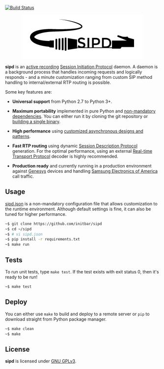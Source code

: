 [![Build Status](https://travis-ci.org/initbar/sipd.svg?branch=master)](https://travis-ci.org/initbar/sipd)
<p align="center">
  <img src="./docs/logo.png">
</p>

**sipd** is an [active recording](https://en.wikipedia.org/wiki/VoIP_recording) [Session Initiation Protocol](https://www.ietf.org/rfc/rfc3261.txt) daemon. A daemon is a background process that handles incoming requests and logically responds - and a minute customization ranging from custom SIP method handling to internal/external RTP routing is possible.

Some key features are:

- **Universal support** from Python 2.7 to Python 3+.

- **Maximum portability** implemented in pure Python and [non-mandatory dependencies](./requirements.txt). You can either run it by cloning the git repository or [building a single binary](#deploy).

- **High performance** using [customized asynchronous designs and patterns]().

- **Fast RTP routing** using dynamic [Session Description Protocol](https://en.wikipedia.org/wiki/Session_Description_Protocol) generation. For the optimal performance, using an external [Real-time Transport Protocol](https://en.wikipedia.org/wiki/Real-time_Transport_Protocol) decoder is highly recommended.

- **Production ready** and currently running in a production environment against [Genesys](http://www.genesys.com) devices and handling [Samsung Electronics of America](http://www.samsung.com) call traffic.

## Usage

[sipd.json](./sipd.json) is a non-mandatory configuration file that allows customization to the runtime environment. Although default settings is fine, it can also be tuned for higher performance.

```bash
~$ git clone https://github.com/initbar/sipd
~$ cd ~/sipd
~$ # vi sipd.json
~$ pip install -r requirements.txt
~$ make run
```

## Tests

To run unit tests, type `make test`. If the test exists with exit status 0, then it's ready to be run!

```bash
~$ make test
```

## Deploy

You can either use `make` to build and deploy to a remote server or `pip` to download straight from Python package manager.

```bash
~$ make clean
~$ make
```

## License
**sipd** is licensed under [GNU GPLv3](./LICENSE.md).
